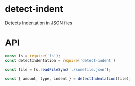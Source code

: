 # detect-indent
Detects Indentation in JSON files

# API

```javascript
const fs = require('fs');
const detectIndentation = require('detect-indent')

const file = fs.readFileSync('./somefile.json');

const { amount, type, indent } = detectIndentation(file);
```
